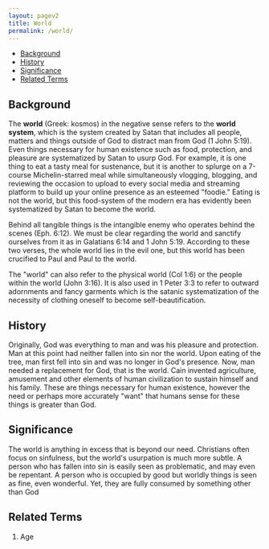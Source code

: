 ```yaml
---
layout: pagev2
title: World
permalink: /world/
---
```

- [Background](#background)
- [History](#history)
- [Significance](#significance)
- [Related Terms](#related-terms)

## Background

The **world** (Greek: kosmos) in the negative sense refers to the **world system**, which is the system created by Satan that includes all people, matters and things outside of God to distract man from God (1 John 5:19). Even things necessary for human existence such as food, protection, and pleasure are systematized by Satan to usurp God. For example, it is one thing to eat a tasty meal for sustenance, but it is another to splurge on a 7-course Michelin-starred meal while simultaneously vlogging, blogging, and reviewing the occasion to upload to every social media and streaming platform to build up your online presence as an esteemed "foodie." Eating is not the world, but this food-system of the modern era has evidently been systematized by Satan to become the world.

Behind all tangible things is the intangible enemy who operates behind the scenes (Eph. 6:12). We must be clear regarding the world and sanctify ourselves from it as in Galatians 6:14 and 1 John 5:19. According to these two verses, the whole world lies in the evil one, but this world has been crucified to Paul and Paul to the world.

The "world" can also refer to the physical world (Col 1:6) or the people within the world (John 3:16). It is also used in 1 Peter 3:3 to refer to outward adornments and fancy garments which is the satanic systematization of the necessity of clothing oneself to become self-beautification.

## History

Originally, God was everything to man and was his pleasure and protection. Man at this point had neither fallen into sin nor the world. Upon eating of the tree, man first fell into sin and was no longer in God's presence. Now, man needed a replacement for God, that is the world. Cain invented agriculture, amusement and other elements of human civilization to sustain himself and his family. These are things necessary for human existence, however the need or perhaps more accurately "want" that humans sense for these things is greater than God. 

## Significance

The world is anything in excess that is beyond our need. Christians often focus on sinfulness, but the world's usurpation is much more subtle. A person who has fallen into sin is easily seen as problematic, and may even be repentant. A person who is occupied by good but worldly things is seen as fine, even wonderful. Yet, they are fully consumed by something other than God

## Related Terms

1. Age